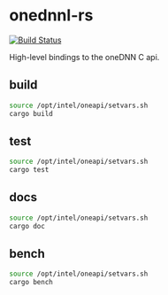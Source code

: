 # onednnl-rs

[![Build Status](https://github.com/boydjohnson/onednnl-rs/actions/workflows/ci-intel.yml/badge.svg)](https://github.com/boydjohnson/onednnl-rs/actions/workflows/ci-intel.yml)


High-level bindings to the oneDNN C api.

## build

```bash
source /opt/intel/oneapi/setvars.sh
cargo build
```

## test

```bash
source /opt/intel/oneapi/setvars.sh
cargo test
```

## docs
```bash
source /opt/intel/oneapi/setvars.sh
cargo doc
```

## bench
```bash
source /opt/intel/oneapi/setvars.sh
cargo bench
```
